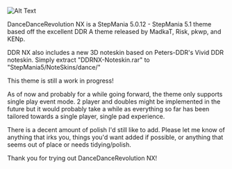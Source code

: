 ![Alt Text](https://i.ibb.co/Tb6VnDT/splash.png)

DanceDanceRevolution NX is a StepMania 5.0.12 - StepMania 5.1 theme based off the excellent DDR A theme released by MadkaT, Risk, pkwp, and KENp.

DDR NX also includes a new 3D noteskin based on Peters-DDR's Vivid DDR noteskin. Simply extract "DDRNX-Noteskin.rar" to "StepMania5/NoteSkins/dance/"

This theme is still a work in progress!

As of now and probably for a while going forward, the theme only supports single play event mode. 2 player and doubles might be implemented in the future but it would probably take a while as everything so far has been tailored towards a single player, single pad experience.

There is a decent amount of polish I'd still like to add. Please let me know of anything that irks you, things you'd want added if possible, or anything that seems out of place or needs tidying/polish.

Thank you for trying out DanceDanceRevolution NX!
